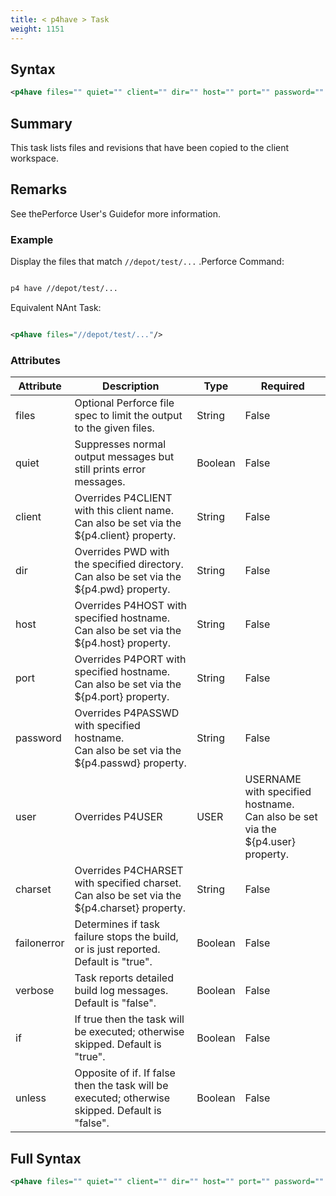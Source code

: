 ```yaml
---
title: < p4have > Task
weight: 1151
---
```

## Syntax
```xml
<p4have files="" quiet="" client="" dir="" host="" port="" password="" user="" charset="" />
```
## Summary ##
This task lists files and revisions that have been copied to the client workspace.

## Remarks ##
See thePerforce User&#39;s Guidefor more information.



### Example ###
Display the files that match `//depot/test/...` .Perforce Command:


```xml

p4 have //depot/test/...
```
Equivalent NAnt Task:
```xml

<p4have files="//depot/test/..."/>
```



### Attributes
| Attribute | Description | Type | Required |
| --------- | ----------- | ---- | -------- |
| files | Optional Perforce file spec to limit the output to the given files. | String | False |
| quiet | Suppresses normal output messages but still prints error messages. | Boolean | False |
| client | Overrides P4CLIENT with this client name.<br>Can also be set via the ${p4.client} property. | String | False |
| dir | Overrides PWD with the specified directory.<br>Can also be set via the ${p4.pwd} property. | String | False |
| host | Overrides P4HOST with specified hostname.<br>Can also be set via the ${p4.host} property. | String | False |
| port | Overrides P4PORT with specified hostname.<br>Can also be set via the ${p4.port} property. | String | False |
| password | Overrides P4PASSWD with specified hostname.<br>Can also be set via the ${p4.passwd} property. | String | False |
| user | Overrides P4USER|USER|USERNAME with specified hostname.<br>Can also be set via the ${p4.user} property. | String | False |
| charset | Overrides P4CHARSET with specified charset.<br>Can also be set via the ${p4.charset} property. | String | False |
| failonerror | Determines if task failure stops the build, or is just reported. Default is &quot;true&quot;. | Boolean | False |
| verbose | Task reports detailed build log messages.  Default is &quot;false&quot;. | Boolean | False |
| if | If true then the task will be executed; otherwise skipped. Default is &quot;true&quot;. | Boolean | False |
| unless | Opposite of if.  If false then the task will be executed; otherwise skipped. Default is &quot;false&quot;. | Boolean | False |

## Full Syntax
```xml
<p4have files="" quiet="" client="" dir="" host="" port="" password="" user="" charset="" failonerror="" verbose="" if="" unless="" />
```
